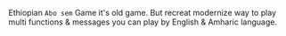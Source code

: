 Ethiopian `Abo sem` Game it's old game. But recreat modernize way to play multi functions & messages you can play by English & Amharic language.
